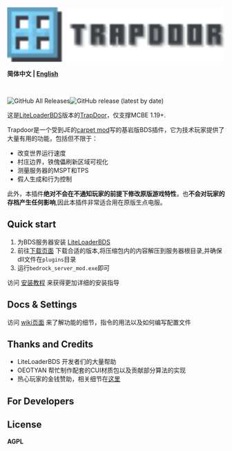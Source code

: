 <br>
<p align="center">
<img src="./imgs/logo.svg" alt="drawing" style="width:600px;"/>
</p>


**简体中文 | [English](./README.md)**

<br>

![GitHub All Releases](https://img.shields.io/github/downloads/hhhxiao/trapdoor-ll/total?style=for-the-badge)![GitHub release (latest by date)](https://img.shields.io/github/v/release/hhhxiao/trapdoor-ll?style=for-the-badge)


这是[LiteLoaderBDS](https://github.com/LiteLDev/LiteLoaderBDS)版本的[TrapDoor](https://github.com/hhhxiao/TrapDoor)，仅支撑MCBE 1.19+.

Trapdoor是一个受到JE的[carpet mod](https://github.com/gnembon/fabric-carpet)写的基岩版BDS插件，它为技术玩家提供了大量有用的功能，包括但不限于：
- 改变世界运行速度
- 村庄边界，铁傀儡刷新区域可视化
- 测量服务器的MSPT和TPS
- 假人生成和行为控制

此外，本插件**绝对不会在不通知玩家的前提下修改原版游戏特性**，也**不会对玩家的存档产生任何影响**,因此本插件非常适合用在原版生点电服。

## Quick start

1. 为BDS服务器安装 [LiteLoaderBDS](https://github.com/LiteLDev/LiteLoaderBDS) 
2. 前往[下载页面](https://github.com/hhhxiao/trapdoor-ll/releases) 下载合适的版本,将压缩包内的内容解压到服务器根目录,并确保dll文件在`plugins`目录
3. 运行`bedrock_server_mod.exe`即可 

访问 [安装教程](https://hhhxiao.github.io/tr-wiki/use.html) 来获得更加详细的安装指导

## Docs & Settings

访问 [wiki页面](https://hhhxiao.github.io/tr-wiki) 来了解功能的细节，指令的用法以及如何编写配置文件

## Thanks and Credits

- LiteLoaderBDS 开发者们的大量帮助
- OEOTYAN 帮忙制作配套的CUI材质包以及贡献部分算法的实现
- 热心玩家的金钱赞助，相关细节在[这里](sponsors.md)

## For Developers

## License

**AGPL**

